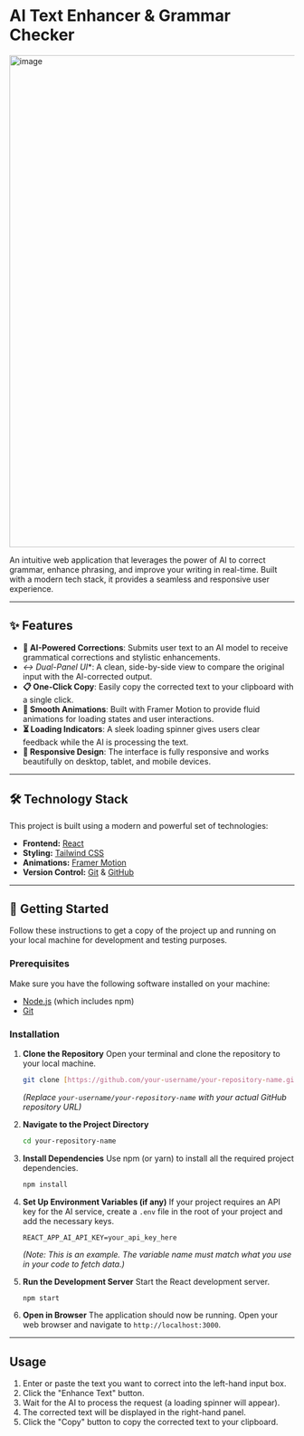 # AI Text Enhancer & Grammar Checker

<img width="1913" height="870" alt="image" src="https://github.com/user-attachments/assets/709170b6-2453-43cc-aa5b-19ff81f1b53f" />


An intuitive web application that leverages the power of AI to correct grammar, enhance phrasing, and improve your writing in real-time. Built with a modern tech stack, it provides a seamless and responsive user experience.

---

## ✨ Features

* **🤖 AI-Powered Corrections**: Submits user text to an AI model to receive grammatical corrections and stylistic enhancements.
* *↔️ Dual-Panel UI**: A clean, side-by-side view to compare the original input with the AI-corrected output.
* **📋 One-Click Copy**: Easily copy the corrected text to your clipboard with a single click.
* **💅 Smooth Animations**: Built with Framer Motion to provide fluid animations for loading states and user interactions.
* **⏳ Loading Indicators**: A sleek loading spinner gives users clear feedback while the AI is processing the text.
* **📱 Responsive Design**: The interface is fully responsive and works beautifully on desktop, tablet, and mobile devices.

---

## 🛠️ Technology Stack

This project is built using a modern and powerful set of technologies:

* **Frontend:** [React](https://reactjs.org/)
* **Styling:** [Tailwind CSS](https://tailwindcss.com/)
* **Animations:** [Framer Motion](https://www.framer.com/motion/)
* **Version Control:** [Git](https://git-scm.com/) & [GitHub](https://github.com/)

---

## 🚀 Getting Started

Follow these instructions to get a copy of the project up and running on your local machine for development and testing purposes.

### Prerequisites

Make sure you have the following software installed on your machine:

* [Node.js](https://nodejs.org/en/) (which includes npm)
* [Git](https://git-scm.com/)

### Installation

1.  **Clone the Repository**
    Open your terminal and clone the repository to your local machine.
    ```sh
    git clone [https://github.com/your-username/your-repository-name.git](https://github.com/your-username/your-repository-name.git)
    ```
    *(Replace `your-username/your-repository-name` with your actual GitHub repository URL)*

2.  **Navigate to the Project Directory**
    ```sh
    cd your-repository-name
    ```

3.  **Install Dependencies**
    Use npm (or yarn) to install all the required project dependencies.
    ```sh
    npm install
    ```

4.  **Set Up Environment Variables (if any)**
    If your project requires an API key for the AI service, create a `.env` file in the root of your project and add the necessary keys.
    ```
    REACT_APP_AI_API_KEY=your_api_key_here
    ```
    *(Note: This is an example. The variable name must match what you use in your code to fetch data.)*

5.  **Run the Development Server**
    Start the React development server.
    ```sh
    npm start
    ```

6.  **Open in Browser**
    The application should now be running. Open your web browser and navigate to `http://localhost:3000`.

---

## Usage

1.  Enter or paste the text you want to correct into the left-hand input box.
2.  Click the "Enhance Text" button.
3.  Wait for the AI to process the request (a loading spinner will appear).
4.  The corrected text will be displayed in the right-hand panel.
5.  Click the "Copy" button to copy the corrected text to your clipboard.
